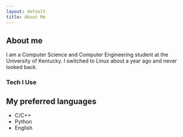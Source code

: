 ```yaml
---
layout: default
title: About Me
---
```


## About me
I am a Computer Science and Computer Engineering student at the University
of Kentucky. I switched to Linux about a year ago and never looked back. 

### Tech I Use

## My preferred languages
- C/C++
- Python
- English
